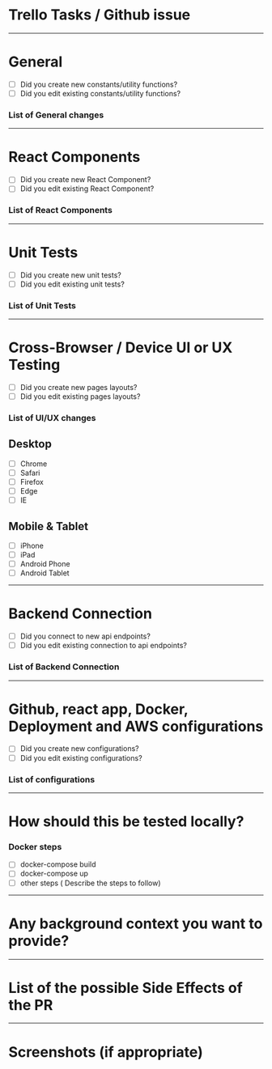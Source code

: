 <!--
Please fill in the all fields before submitting this Pull Request.

Legend
[x] = Completed Item
[ ] = Open Item
-->

<!-- Please list all of the Asana tasks completed in this PR -->

# Trello Tasks / Github issue

<!-- * Task Name | URL -->

---

# General

- [ ] Did you create new constants/utility functions?
- [ ] Did you edit existing constants/utility functions?

### List of General changes

<!-- * General (new/existing) - Description -->

---

# React Components

- [ ] Did you create new React Component?
- [ ] Did you edit existing React Component?

### List of React Components

<!-- * React Components (new/existing) - Description -->

---

# Unit Tests

- [ ] Did you create new unit tests?
- [ ] Did you edit existing unit tests?

### List of Unit Tests

<!-- * Unit Tests (new/existing) - Description -->

---

# Cross-Browser / Device UI or UX Testing

- [ ] Did you create new pages layouts?
- [ ] Did you edit existing pages layouts?

### List of UI/UX changes

<!-- * Unit Tests (new/existing) - Description -->

## Desktop

- [ ] Chrome
- [ ] Safari
- [ ] Firefox
- [ ] Edge
- [ ] IE

## Mobile & Tablet

- [ ] iPhone
- [ ] iPad
- [ ] Android Phone
- [ ] Android Tablet

---

# Backend Connection

- [ ] Did you connect to new api endpoints?
- [ ] Did you edit existing connection to api endpoints?

### List of Backend Connection

<!-- * Backend Connection (new/existing) - Description -->

---

# Github, react app, Docker, Deployment and AWS configurations

- [ ] Did you create new configurations?
- [ ] Did you edit existing configurations?

### List of configurations

<!-- * Configurations (new/existing) - Description -->

---

# How should this be tested locally?

### Docker steps

- [ ] docker-compose build
- [ ] docker-compose up
- [ ] other steps ( Describe the steps to follow)

 <!-- * Steps to test locally-->

---

# Any background context you want to provide?

---

# List of the possible Side Effects of the PR

---

# Screenshots (if appropriate)
